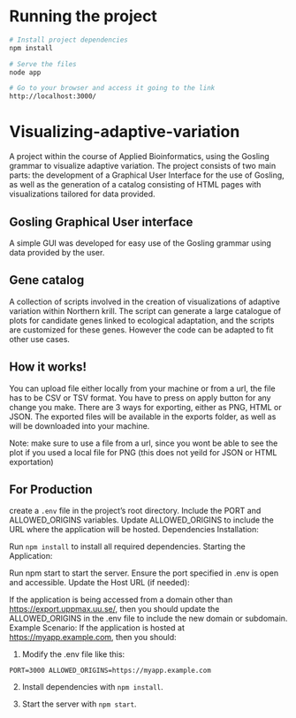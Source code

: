 # Running the project

```bash
# Install project dependencies
npm install

# Serve the files
node app

# Go to your browser and access it going to the link
http://localhost:3000/
```

# Visualizing-adaptive-variation
A project within the course of Applied Bioinformatics, using the Gosling grammar to visualize adaptive variation. The project consists of two main parts: the development of a Graphical User Interface for the use of Gosling, as well as the generation of a catalog consisting of HTML pages with visualizations tailored for data provided. 

## Gosling Graphical User interface
A simple GUI was developed for easy use of the Gosling grammar using data provided by the user. 

## Gene catalog
A collection of scripts involved in the creation of visualizations of adaptive variation within Northern krill. The script can generate a large catalogue of plots for candidate genes linked to ecological adaptation, and the scripts are customized for these genes. However the code can be adapted to fit other use cases. 


## How it works!
You can upload file either locally from your machine or from a url, the file has to be CSV or TSV format.
You have to press on apply button for any change you make.
There are 3 ways for exporting, either as PNG, HTML or JSON.
The exported files will be available in the exports folder, as well as will be downloaded into your machine.

Note: make sure to use a file from a url, since you wont be able to see the plot if you used a local file for PNG (this does not yeild for JSON or HTML exportation)

## For Production
create a `.env` file in the project’s root directory.
Include the PORT and ALLOWED_ORIGINS variables.
Update ALLOWED_ORIGINS to include the URL where the application will be hosted.
Dependencies Installation:

Run `npm install` to install all required dependencies.
Starting the Application:

Run npm start to start the server.
Ensure the port specified in .env is open and accessible.
Update the Host URL (if needed):

If the application is being accessed from a domain other than https://export.uppmax.uu.se/, then you should update the ALLOWED_ORIGINS in the .env file to include the new domain or subdomain.
Example Scenario:
If the application is hosted at https://myapp.example.com, then you should:

1. Modify the .env file like this:

`PORT=3000
ALLOWED_ORIGINS=https://myapp.example.com`

2. Install dependencies with `npm install`.

3. Start the server with `npm start`.